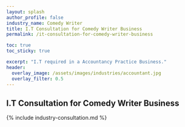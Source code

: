 ```yaml
---
layout: splash 
author_profile: false 
industry_name: Comedy Writer
title: I.T Consultation for Comedy Writer Business
permalink: /it-consultation-for-comedy-writer-business

toc: true
toc_sticky: true

excerpt: "I.T required in a Accountancy Practice Business."
header:
  overlay_image: /assets/images/industries/accountant.jpg
  overlay_filter: 0.5 
---
```


## I.T Consultation for Comedy Writer Business

{% include industry-consultation.md %}
